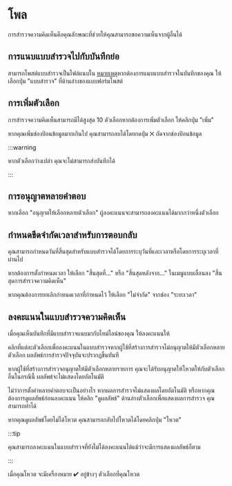 # โพล

การสำรวจความคิดเห็นคือคุณลักษณะที่ช่วยให้คุณสามารถขอความเห็นจากผู้อื่นได้

## การแนบแบบสำรวจไปกับบันทึกย่อ

สามารถโพสต์แบบสำรวจเป็นไฟล์แนบใน [หมายเหตุ](/docs/for-users/features/note)หากต้องการแนบแบบสำรวจในบันทึกของคุณ ให้เลือกปุ่ม "แบบสำรวจ" ที่ด้านล่างของแบบฟอร์มโพสต์

## การเพิ่มตัวเลือก

การสำรวจความคิดเห็นสามารถมีได้สูงสุด 10 ตัวเลือกหากต้องการเพิ่มตัวเลือก ให้คลิกปุ่ม "เพิ่ม"

หากคุณเพิ่มช่องป้อนข้อมูลมากเกินไป คุณสามารถลบได้โดยกดปุ่ม ☓ ถัดจากช่องป้อนข้อมูล

:::warning

หากตัวเลือกว่างเปล่า คุณจะไม่สามารถส่งบันทึกได้

:::

## การอนุญาตหลายคำตอบ

หากเลือก "อนุญาตให้เลือกหลายตัวเลือก" ผู้ลงคะแนนจะสามารถลงคะแนนได้มากกว่าหนึ่งตัวเลือก

## กำหนดขีดจำกัดเวลาสำหรับการตอบกลับ

คุณสามารถกำหนดวันที่สิ้นสุดสำหรับแบบสำรวจได้โดยการระบุวันที่และเวลาหรือโดยการระบุเวลาที่ผ่านไป

หากต้องการตั้งกำหนดเวลา ให้เลือก "สิ้นสุดที่..." หรือ "สิ้นสุดหลังจาก..." ในเมนูแบบเลื่อนลง "สิ้นสุดการสำรวจความคิดเห็น"

หากคุณต้องการยกเลิกกำหนดเวลาที่กำหนดไว้ ให้เลือก "ไม่จำกัด" จากช่อง "ระยะเวลา"

## ลงคะแนนในแบบสำรวจความคิดเห็น

เมื่อคุณเห็นบันทึกที่มีแบบสำรวจแนบมากับไทม์ไลน์ของคุณ ให้ลงคะแนนให้

คลิกที่แต่ละตัวเลือกเพื่อลงคะแนนในแบบสำรวจหากผู้ใช้ที่สร้างการสำรวจไม่อนุญาตให้มีตัวเลือกหลายตัวเลือก ผลลัพธ์การสำรวจปัจจุบันจะปรากฏขึ้นทันที

หากผู้ใช้ที่สร้างการสำรวจอนุญาตให้มีตัวเลือกหลายรายการ คุณจะได้รับอนุญาตให้โหวตให้กับตัวเลือกอื่นในกรณีนี้ ผลลัพธ์จะไม่แสดงโดยอัตโนมัติ

ไม่ว่าการตั้งค่าหลายคำตอบจะเป็นอย่างไร หากผลการสำรวจไม่แสดงผลโดยอัตโนมัติ หรือหากคุณต้องการดูผลลัพธ์ก่อนลงคะแนน ให้คลิก "ดูผลลัพธ์" ด้านล่างตัวเลือกเพื่อแสดงผลการสำรวจ คุณสามารถทำได้

หากคุณดูผลลัพธ์โดยไม่ได้โหวต คุณสามารถกลับไปโหวตได้โดยคลิกปุ่ม "โหวต"

:::tip

คุณสามารถลงคะแนนในแบบสำรวจที่ยังไม่ได้ลงคะแนนได้แม้ว่าจะมีการแสดงผลลัพธ์ก็ตาม

:::

เมื่อคุณโหวต จะมีเครื่องหมาย ✔ อยู่ข้างๆ ตัวเลือกที่คุณโหวต